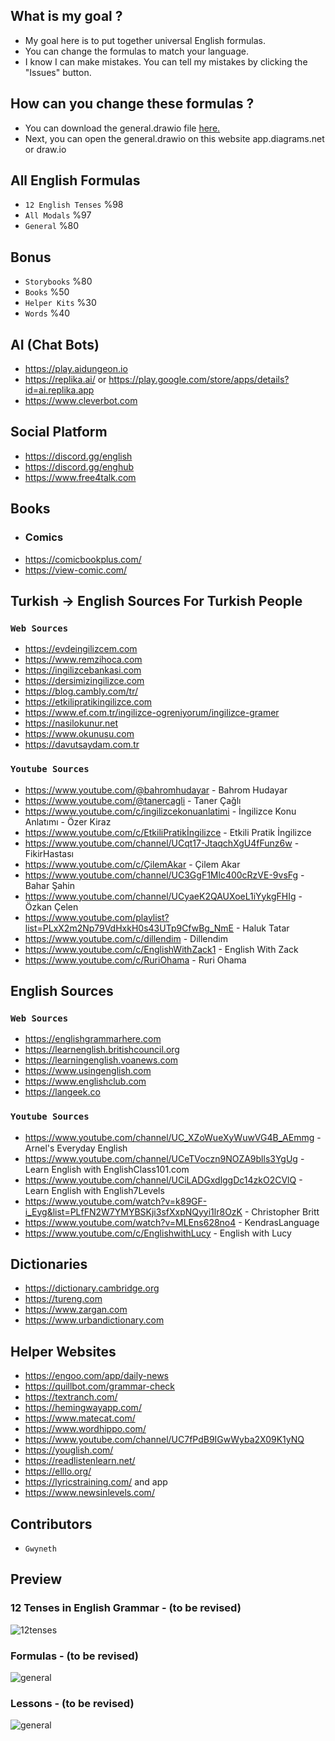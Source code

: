 ## What is my goal ?
- My goal here is to put together universal English formulas.
- You can change the formulas to match your language.
- I know I can make mistakes. You can tell my mistakes by clicking the "Issues" button.

## How can you change these formulas ?
- You can download the general.drawio file [here.](general.drawio)
- Next, you can open the general.drawio on this website app.diagrams.net or draw.io

## All English Formulas
- `12 English Tenses` %98
- `All Modals` %97
- `General` %80

## Bonus
- `Storybooks` %80
- `Books` %50
- `Helper Kits` %30
- `Words` %40

## AI (Chat Bots)
- https://play.aidungeon.io
- https://replika.ai/ or https://play.google.com/store/apps/details?id=ai.replika.app
- https://www.cleverbot.com

## Social Platform
- https://discord.gg/english
- https://discord.gg/enghub
- https://www.free4talk.com

## Books
- ### Comics
- https://comicbookplus.com/
- https://view-comic.com/

## Turkish -> English Sources For Turkish People

### `Web Sources`
- https://evdeingilizcem.com
- https://www.remzihoca.com
- https://ingilizcebankasi.com
- https://dersimizingilizce.com
- https://blog.cambly.com/tr/
- https://etkilipratikingilizce.com
- https://www.ef.com.tr/ingilizce-ogreniyorum/ingilizce-gramer
- https://nasilokunur.net
- https://www.okunusu.com
- https://davutsaydam.com.tr

### `Youtube Sources`
- https://www.youtube.com/@bahromhudayar - Bahrom Hudayar
- https://www.youtube.com/@tanercagli - Taner Çağlı
- https://www.youtube.com/c/ingilizcekonuanlatimi - İngilizce Konu Anlatımı - Özer Kiraz
- https://www.youtube.com/c/EtkiliPratikİngilizce - Etkili Pratik İngilizce
- https://www.youtube.com/channel/UCqt17-JtaqchXgU4fFunz6w - FikirHastası
- https://www.youtube.com/c/ÇilemAkar - Çilem Akar
- https://www.youtube.com/channel/UC3GgF1Mlc400cRzVE-9vsFg - Bahar Şahin
- https://www.youtube.com/channel/UCyaeK2QAUXoeL1iYykgFHIg - Özkan Çelen
- https://www.youtube.com/playlist?list=PLxX2m2Np79VdHxkH0s43UTp9CfwBg_NmE - Haluk Tatar
- https://www.youtube.com/c/dillendim - Dillendim
- https://www.youtube.com/c/EnglishWithZack1 - English With Zack
- https://www.youtube.com/c/RuriOhama - Ruri Ohama

## English Sources

### `Web Sources`
- https://englishgrammarhere.com
- https://learnenglish.britishcouncil.org
- https://learningenglish.voanews.com
- https://www.usingenglish.com
- https://www.englishclub.com
- https://langeek.co

### `Youtube Sources`
- https://www.youtube.com/channel/UC_XZoWueXyWuwVG4B_AEmmg - Arnel's Everyday English
- https://www.youtube.com/channel/UCeTVoczn9NOZA9blls3YgUg - Learn English with EnglishClass101.com
- https://www.youtube.com/channel/UCiLADGxdlggDc14zkO2CVlQ - Learn English with English7Levels
- https://www.youtube.com/watch?v=k89GF-i_Eyg&list=PLfFN2W7YMYBSKji3sfXxpNQyyi1lr8OzK - Christopher Britt
- https://www.youtube.com/watch?v=MLEns628no4  - KendrasLanguage
- https://www.youtube.com/c/EnglishwithLucy - English with Lucy

## Dictionaries
- https://dictionary.cambridge.org
- https://tureng.com
- https://www.zargan.com
- https://www.urbandictionary.com

## Helper Websites
- https://engoo.com/app/daily-news
- https://quillbot.com/grammar-check
- https://textranch.com/
- https://hemingwayapp.com/
- https://www.matecat.com/
- https://www.wordhippo.com/
- https://www.youtube.com/channel/UC7fPdB9IGwWyba2X09K1yNQ
- https://youglish.com/
- https://readlistenlearn.net/
- https://elllo.org/
- https://lyricstraining.com/ and app 
- https://www.newsinlevels.com/

## Contributors
- `Gwyneth`

## Preview

### 12 Tenses in English Grammar - (to be revised) 
![12tenses](outputs/12-english-tenses-formula.jpg)

### Formulas - (to be revised)
![general](outputs/formulas.jpg)

### Lessons - (to be revised)
![general](outputs/lessons.jpg)